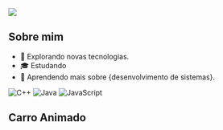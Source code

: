 ![](https://komarev.com/ghpvc/?username=iuricode&color=006bed)

## Sobre mim

- 🤔 Explorando novas tecnologias.
- 🎓 Estudando 
- 🌱 Aprendendo mais sobre {desenvolvimento de sistemas}.


![C++](https://img.shields.io/badge/-C++-333333?style=flat&logo=C%2B%2B&logoColor=00599C)
![Java](https://img.shields.io/badge/-Java-333333?style=flat&logo=Java&logoColor=007396)
![JavaScript](https://img.shields.io/badge/-JavaScript-333333?style=flat&logo=javascript)

## Carro Animado

<svg viewBox="0 0 200 100" xmlns="http://www.w3.org/2000/svg">
  <link rel="stylesheet" href="animation.css">
  </svg>
